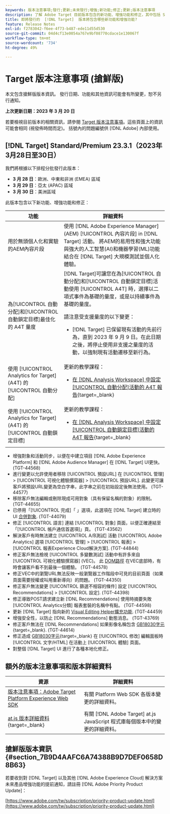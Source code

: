 ```yaml
---
keywords: 版本注意事項;發行;更新;未來發行;增強;新功能;修正;更新;版本注意事項
description: 了解 Adobe Target 目前版本包含的新功能、增強功能和修正，其中包括 SDK、API 和 JavaScript 程式庫。
title: 即將發行的  [!DNL Target]  版本將包含哪些新功能和增強功能?
feature: Release Notes
exl-id: f2783042-f6ee-4f73-b487-ede11d55d530
source-git-commit: 04d4cf13e0054a767e9bf08770cdace1e130067f
workflow-type: tm+mt
source-wordcount: '734'
ht-degree: 49%

---
```


# Target 版本注意事項 (搶鮮版)

本文包含搶鮮版版本資訊。 發行日期、功能和其他資訊可能會有所變更，恕不另行通知。

**上次更新日期：2023 年 3 月 20 日**

若要檢視目前版本的相關資訊，請參閱 [Target 版本注意事項](release-notes.md)。這些頁面上的資訊可能會相同 (視發佈時間而定)。 括號內的問題編號供 [!DNL Adobe] 內部使用。

## [!DNL Target] Standard/Premium 23.3.1（2023年3月28日至30日）

我們將根據以下排程分批發行此版本：

* **3 月 28 日**：歐洲、中東和非洲 (EMEA) 區域
* **3 月 29 日**：亞太 (APAC) 區域
* **3 月 30 日**：美洲區域

此版本包含以下新功能、增強功能和修正：

| 功能 | 詳細資料 |
|--- |--- |
| 用於無頭個人化和實驗的AEM內容片段 | 使用 [!DNL Adobe Experience Manager] (AEM) [!UICONTROL 內容片段] in [!DNL Target] 活動。 將AEM的易用性和強大功能與強大的人工智慧(AI)和機器學習(ML)功能結合在 [!DNL Target] 大規模測試並個人化體驗。 |
| 為[!UICONTROL 自動分配]和[!UICONTROL 自動鎖定目標]最佳化的 A4T 量度 | [!DNL Target]可讓您在為[!UICONTROL 自動分配]和[!UICONTROL 自動鎖定目標]活動使用 [!UICONTROL A4T] 時，選擇以二項式事件為基礎的量度，或是以持續事件為基礎的量度。<P>請注意受支援量度的以下變更：<ul><li>[!DNL Target] 已保留現有活動的先前行為，直到 2023 年 9 月 9 日。在此日期之後，將停止使用非支援之量度的活動，以強制現有活動遷移至新行為。</li></ul> |
| 使用 [!UICONTROL Analytics for Target] (A4T) 的[!UICONTROL 自動分配] | 更新的教學課程：<ul><li>[在  [!DNL Analysis Workspace]  中設定[!UICONTROL 自動分配]活動的 A4T 報告](https://experienceleague.adobe.com/docs/target-learn/tutorials/integrations/set-up-a4t-reports-in-analysis-workspace-for-auto-allocate-activities.html){target=_blank}</li></ul> |
| 使用 [!UICONTROL Analytics for Target] (A4T) 的[!UICONTROL 自動鎖定目標] | 更新的教學課程：<ul><li>[在  [!DNL Analysis Workspace]  中設定[!UICONTROL 自動鎖定目標]活動的 A4T 報告](https://experienceleague.adobe.com/docs/target-learn/tutorials/integrations/set-up-a4t-reports-in-analysis-workspace-for-auto-target-activities.html){target=_blank}</li></ul> |

* 增強對象和活動同步，以便在中建立項目 [!DNL Adobe Experience Platform] 和 [!DNL Adobe Audience Manager] 在 [!DNL Target] UI更快。 (TGT-44568)
* 進行變更以允許使用者移除 [!UICONTROL 預設URL] 在 [!UICONTROL 管理] > [!UICONTROL 可視化體驗撰寫器] > [!UICONTROL 預設URL]. 此變更可讓客戶將預設URL變更為空白字串，此字串之前在初始設定後無法使用。 (TGT-44577)
* 移除客戶無法編輯或刪除現成可用對象（具有保留名稱的對象）的限制。 (TGT-44655)
* 已停用「[!UICONTROL 完成]「 」選項，此選項在 [!DNL Target] 建立時的UI [合併對象](/help/main/c-target/combining-multiple-audiences.md). (TGT-44079)
* 修正 [!UICONTROL 語言] 連結 [!UICONTROL 對象] 頁面，以便正確連結至「[!UICONTROL 帳戶通信首選項]」頁。 (TGT-43562)
* 解決客戶有時無法建立 [!UICONTROL A/B測試] 活動 [!UICONTROL Adobe Analytics] 選項 [!UICONTROL 管理] > [!UICONTROL 報表] > [!UICONTROL 報表Experience Cloud解決方案]. (TGT-44844)
* 修正客戶無法檢視 [!UICONTROL 多變數測試] 活動中有許多來自 [!UICONTROL 可視化體驗撰寫器] (VEC)。 此 [DOM路徑](/help/main/c-experiences/c-visual-experience-composer/viztarget-options.md#dom-path) 在VEC底部時，有時會讓客戶看不到最後一個體驗。 (TGT-44578)
* 修正VEC中的瀏覽URL無法反映一般瀏覽器工作階段中可見的目前頁面（如果頁面需要授權或叫用重新導向）的問題。 (TGT-44350)
* 修正客戶無法變更 [!UICONTROL 篩選不相容的條件] 設定 [!UICONTROL Recommendations] > [!UICONTROL 設定]. (TGT-44398)
* 修正導致POST請求建立新 [!DNL Recommendations] 使用時摘要失敗 [!UICONTROL Analytics分類] 報表套裝的名稱中有點。 (TGT-44598)
* 更新 [!DNL Target] 指向新的 [Visual Editing Helper擴充功能](/help/main/c-experiences/c-visual-experience-composer/r-troubleshoot-composer/visual-editing-helper-extension.md). (TGT-44459)
* 增強安全性，以防止 [!DNL Recommendations] 動態消息。 (TGT-43769)
* 修正客戶無法在 [!DNL Recommendations] 如果影像名稱包含 [GB18030字元](https://en.wikipedia.org/wiki/GB_18030){target=_blank}. (TGT-44614)
* 修正造成 [GB18030字元](https://en.wikipedia.org/wiki/GB_18030){target=_blank} 在 [!UICONTROL 修改] 編輯面板時 [!UICONTROL 文字/HTML] 在活動上 [!UICONTROL 體驗] 頁面。
* 對整個 [!DNL Target] UI 進行了各種本地化修正。


## 額外的版本注意事項和版本詳細資料

| 資源 | 詳細資料 |
|--- |--- |
| [版本注意事項：Adobe Target Platform Experience Web SDK](https://experienceleague.adobe.com/docs/experience-platform/edge/release-notes.html?lang=zh-Hant) | 有關 Platform Web SDK 各版本變更的詳細資料。 |
| [at.js 版本詳細資料](https://developer.adobe.com/target/implement/client-side/atjs/target-atjs-versions/){target=_blank} | 有關 [!DNL Adobe Target] at.js JavaScript 程式庫每個版本中的變更的詳細資料。 |


## 搶鮮版版本資訊 {#section_7B9D4AAFC6A74388B9D7DEF0658D8B63}

若要收到對 [!DNL Target] 以及其他 [!DNL Adobe Experience Cloud] 解決方案未來產品增強功能的提前通知，請註冊 [!DNL Adobe Priority Product Update]：

[https://www.adobe.com/tw/subscription/priority-product-update.html](https://www.adobe.com/tw/subscription/priority-product-update.html)
